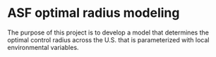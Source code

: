 # ASF optimal radius modeling
The purpose of this project is to develop a model that determines the optimal control radius across the U.S. that is parameterized with local environmental variables.
